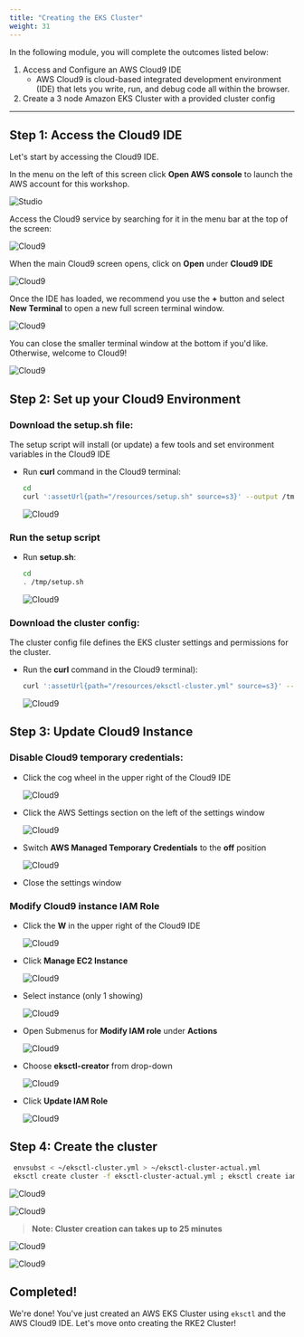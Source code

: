 ```yaml
---
title: "Creating the EKS Cluster"
weight: 31
---
```


In the following module, you will complete the outcomes listed below:

1. Access and Configure an AWS Cloud9 IDE
   * AWS Cloud9 is cloud-based integrated development environment (IDE) that lets you write, run, and debug code all within the browser.
2. Create a 3 node Amazon EKS Cluster with a provided cluster config

---

## Step 1: Access the Cloud9 IDE

Let's start by accessing the Cloud9 IDE.

In the menu on the left of this screen click **Open AWS console** to launch the 
AWS account for this workshop.

![Studio](/static/images/content/cloud9/access_console.png)

Access the Cloud9 service by searching for it in the menu bar at the top of the screen:

![Cloud9](/static/images/content/cloud9/search.png)

When the main Cloud9 screen opens, click on **Open** under **Cloud9 IDE**

![Cloud9](/static/images/content/cloud9/open.png)

Once the IDE has loaded, we recommend you use the **+** button and select 
**New Terminal** to open a new full screen terminal window.

![Cloud9](/static/images/content/cloud9/terminal-open.png)

You can close the smaller terminal window at the bottom if you'd like. Otherwise, 
welcome to Cloud9!

![Cloud9](/static/images/content/cloud9/terminal.png)

## Step 2: Set up your Cloud9 Environment

### Download the setup.sh file:

The setup script will install (or update) a few tools and set environment 
variables in the Cloud9 IDE

* Run **curl** command in the Cloud9 terminal:

    ```bash
    cd
    curl ':assetUrl{path="/resources/setup.sh" source=s3}' --output /tmp/setup.sh
    ```

    ![Cloud9](/static/images/content/cloud9/setupScript-download.png)

### Run the setup script

* Run **setup.sh**:
    
    ```bash
    cd
    . /tmp/setup.sh
    ```

    ![Cloud9](/static/images/content/cloud9/startSetup_script.png)

### Download the cluster config:

The cluster config file defines the EKS cluster settings and permissions for the cluster.

* Run the **curl** command in the Cloud9 terminal):

    ```bash
    curl ':assetUrl{path="/resources/eksctl-cluster.yml" source=s3}' --output ~/eksctl-cluster.yml
    ```

    ![Cloud9](/static/images/content/cloud9/eks-conf-download.png)

## Step 3: Update Cloud9 Instance

### Disable Cloud9 temporary credentials:
* Click the cog wheel in the upper right of the Cloud9 IDE
    
    ![Cloud9](/static/images/content/cloud9/c9_settings.png)
    
* Click the AWS Settings section on the left of the settings window
    
    ![Cloud9](/static/images/content/cloud9/temp-creds.png)

* Switch **AWS Managed Temporary Credentials** to the **off** position

   ![Cloud9](/static/images/content/cloud9/temp-creds-off.png)

* Close the settings window

### Modify Cloud9 instance IAM Role

* Click the **W** in the upper right of the Cloud9 IDE

   ![Cloud9](/static/images/content/cloud9/open-submenu.png)

* Click **Manage EC2 Instance**

   ![Cloud9](/static/images/content/cloud9/manage_e2.png)

* Select instance (only 1 showing)

   ![Cloud9](/static/images/content/cloud9/select-instance.png)

* Open Submenus for **Modify IAM role** under **Actions**

   ![Cloud9](/static/images/content/cloud9/modify-role.png)

* Choose **eksctl-creator** from drop-down

   ![Cloud9](/static/images/content/cloud9/choose-eksctl-creator.png)

* Click **Update IAM Role**

   ![Cloud9](/static/images/content/cloud9/update-iam-role.png)

## Step 4: Create the cluster

   ```bash
    envsubst < ~/eksctl-cluster.yml > ~/eksctl-cluster-actual.yml
    eksctl create cluster -f eksctl-cluster-actual.yml ; eksctl create iamidentitymapping --cluster $EKS_CLUSTER_NAME --region=$AWS_REGION --arn $rancherUser --group system:masters --username rancher
   ```

   ![Cloud9](/static/images/content/cloud9/envsub.png)

   ![Cloud9](/static/images/content/cloud9/eksctl-create.png)
> **Note: Cluster creation can takes up to 25 minutes**

   ![Cloud9](/static/images/content/cloud9/completeCluster.png)

   ![Cloud9](/static/images/content/cloud9/coupleKubeCmds.png)

## Completed!

We're done! You've just created an AWS EKS Cluster using `eksctl` and the AWS Cloud9 IDE. Let's move onto creating the RKE2 Cluster!
